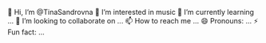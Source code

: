 👋 Hi, I’m @TinaSandrovna
👀 I’m interested in music
🌱 I’m currently learning ...
💞️ I’m looking to collaborate on ...
📫 How to reach me ...
😄 Pronouns: ...
⚡ Fun fact: ...
